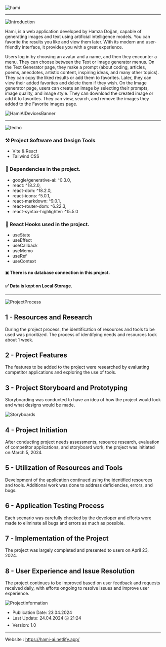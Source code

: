 

![hami](https://github.com/HamzaDogann/Hami/assets/93007915/ec38558b-ac11-4ba4-ab44-d02fb1ff3156)


---------

![Introduction](https://github.com/HamzaDogann/Hami/assets/93007915/1b313385-5711-4897-be5f-04d56d48eb51)

 Hami, is a web application developed by Hamza Doğan, capable of generating images and text using artificial intelligence models. You can favorite the results you like and view them later. With its modern and user-friendly interface, it provides you with a great experience.

 
 Users log in by choosing an avatar and a name, and then they encounter a menu. They can choose between the Text or Image generator menus. On the Text Generator page, they make a prompt (about coding, articles, poems, anecdotes, artistic content, inspiring ideas, and many other topics). They can copy the liked results or add them to favorites. Later, they can view their added favorites and delete them if they wish. On the Image generator page, users can create an image by selecting their prompts, image quality, and image style. They can download the created image or add it to favorites. They can view, search, and remove the images they added to the Favorite images page.



![HamiAIDevicesBanner](https://github.com/HamzaDogann/Hami/assets/93007915/e42ba4e2-b0c1-466c-9ebc-7cb1773dd11e)

-----------------------

![techo](https://github.com/HamzaDogann/Hami/assets/93007915/4a50da05-c3ec-4445-98ee-a60058100110)

### ⚒️ Project Software and Design Tools

- Vite & React
- Tailwind CSS

### 🔧 Dependencies in the project.
- google/generative-ai: ^0.3.0,
- react: ^18.2.0,
- react-dom: ^18.2.0,
- react-icons: ^5.0.1,
- react-markdown: ^9.0.1,
- react-router-dom: ^6.22.3,
- react-syntax-highlighter: ^15.5.0

  
### 🔹 React Hooks used in the project.
- useState
- useEffect
- useCallback
- useMemo
- useRef
- useContext


#### ✖️ There is no database connection in this project.
#### ✅ Data is kept on Local Storage.
-------------------

![ProjectProcess](https://github.com/HamzaDogann/Hami/assets/93007915/e226e17d-e93a-4736-a5e5-02d54f97c975)

## 1 - Resources and Research

During the project process, the identification of resources and tools to be used was prioritized. The process of identifying needs and resources took about 1 week.

## 2 - Project Features

The features to be added to the project were researched by evaluating competitor applications and exploring the use of tools.

## 3 - Project Storyboard and Prototyping

Storyboarding was conducted to have an idea of how the project would look and what designs would be made.

![Storyboards](https://github.com/HamzaDogann/Hami/assets/93007915/59149d19-076a-4627-a6e6-d2cdabc61b81)


## 4 - Project Initiation

After conducting project needs assessments, resource research, evaluation of competitor applications, and storyboard work, the project was initiated on March 5, 2024.

## 5 - Utilization of Resources and Tools

Development of the application continued using the identified resources and tools. Additional work was done to address deficiencies, errors, and bugs.

## 6 - Application Testing Process

Each scenario was carefully checked by the developer and efforts were made to eliminate all bugs and errors as much as possible.

## 7 - Implementation of the Project

The project was largely completed and presented to users on April 23, 2024.

## 8 - User Experience and Issue Resolution

The project continues to be improved based on user feedback and requests received daily, with efforts ongoing to resolve issues and improve user experience.

![ProjectInformation](https://github.com/HamzaDogann/Hami/assets/93007915/0a0388f6-3ff0-4e9a-bb20-8cbd8575a8a2)


- Publication Date: 23.04.2024
- Last Update: 24.04.2024 🕟 21:24
- Version: 1.0

-------------------
Website : https://hami-ai.netlify.app/

